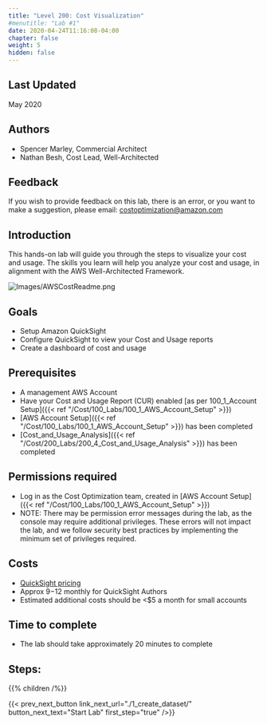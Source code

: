 ```yaml
---
title: "Level 200: Cost Visualization"
#menutitle: "Lab #1"
date: 2020-04-24T11:16:08-04:00
chapter: false
weight: 5
hidden: false
---
```

## Last Updated
May 2020

## Authors
- Spencer Marley, Commercial Architect
- Nathan Besh, Cost Lead, Well-Architected

## Feedback
If you wish to provide feedback on this lab, there is an error, or you want to make a suggestion, please email: costoptimization@amazon.com

## Introduction
 This hands-on lab will guide you through the steps to visualize your cost and usage. The skills you learn will help you analyze your cost and usage, in alignment with the AWS Well-Architected Framework.

![Images/AWSCostReadme.png](/Cost/200_5_Cost_Visualization/Images/AWSCostReadme.png)

## Goals
- Setup Amazon QuickSight
- Configure QuickSight to view your Cost and Usage reports
- Create a dashboard of cost and usage


## Prerequisites
- A management AWS Account
- Have your Cost and Usage Report (CUR) enabled [as per 100_1_Account Setup]({{< ref "/Cost/100_Labs/100_1_AWS_Account_Setup" >}})
- [AWS Account Setup]({{< ref "/Cost/100_Labs/100_1_AWS_Account_Setup" >}}) has been completed
- [Cost_and_Usage_Analysis]({{< ref "/Cost/200_Labs/200_4_Cost_and_Usage_Analysis" >}}) has been completed

## Permissions required
- Log in as the Cost Optimization team, created in [AWS Account Setup]({{< ref "/Cost/100_Labs/100_1_AWS_Account_Setup" >}})
- NOTE: There may be permission error messages during the lab, as the console may require additional privileges. These errors will not impact the lab, and we follow security best practices by implementing the minimum set of privileges required.


## Costs
- [QuickSight pricing](https://aws.amazon.com/quicksight/pricing/?nc=sn&loc=4)
- Approx $9-$12 monthly for QuickSight Authors
- Estimated additional costs should be <$5 a month for small accounts


## Time to complete
- The lab should take approximately 20 minutes to complete


## Steps:
{{% children  /%}}

{{< prev_next_button link_next_url="./1_create_dataset/" button_next_text="Start Lab" first_step="true" />}}